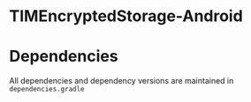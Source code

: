 # TIMEncryptedStorage-Android


# Dependencies
All dependencies and dependency versions are maintained in `dependencies.gradle`
